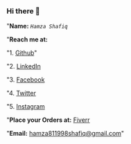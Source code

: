 ### Hi there 👋

"**Name:** *`Hamza Shafiq`*

"**Reach me at:**

"1. [Github](https://github.com/hamza811998)"
    
"2. [LinkedIn](https://www.linkedin.com/in/hamza811998/)

"3. [Facebook](https://www.facebook.com/hamza811998/)

"4. [Twitter](https://twitter.com/hamza811998)

"5. [Instagram](https://www.instagram.com/hamza811998/)

"**Place your Orders at:** [Fiverr](https://www.fiverr.com/s/agNoNQ)

"**Email:** hamza811998shafiq@gmail.com"    

